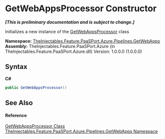# GetWebAppsProcessor Constructor 
 _**\[This is preliminary documentation and is subject to change.\]**_

Initializes a new instance of the <a href="6ff2ad34-9072-3424-addb-d43fd35fae37">GetWebAppsProcessor</a> class

**Namespace:**&nbsp;<a href="2e94f1aa-261f-e92b-09e7-dd283057945e">TheInjectables.Feature.PaaSPort.Azure.Pipelines.GetWebApps</a><br />**Assembly:**&nbsp;TheInjectables.Feature.PaaSPort.Azure (in TheInjectables.Feature.PaaSPort.Azure.dll) Version: 1.0.0.0 (1.0.0.0)

## Syntax

**C#**<br />
``` C#
public GetWebAppsProcessor()
```


## See Also


#### Reference
<a href="6ff2ad34-9072-3424-addb-d43fd35fae37">GetWebAppsProcessor Class</a><br /><a href="2e94f1aa-261f-e92b-09e7-dd283057945e">TheInjectables.Feature.PaaSPort.Azure.Pipelines.GetWebApps Namespace</a><br />